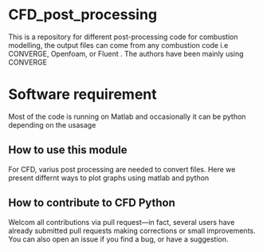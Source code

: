 # CFD_post_processing
This is a repository for different post-processing code for combustion modelling, the output files can come from any combustion code i.e CONVERGE, Openfoam,  or Fluent . The authors have been mainly using CONVERGE

# Software requirement 
Most of the code is running on Matlab and occasionally it can be python depending on the usasage 


## How to use this module
For CFD, varius post processing are needed to convert files. Here we present differnt ways to plot graphs using matlab and python




## How to contribute to CFD Python

Welcom all contributions via pull request—in fact, several users have already submitted pull requests making corrections or small improvements. You can also open an issue if you find a bug, or have a suggestion. 
